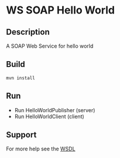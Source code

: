 # WS SOAP Hello World

## Description
A SOAP Web Service for hello world

## Build
```
mvn install
```

## Run
* Run HelloWorldPublisher (server)
* Run HelloWorldClient (client)

## Support
For more help see the [WSDL](http://localhost:9999/ws/hello?wsdl)

